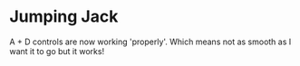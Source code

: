 # Jumping Jack

A + D controls are now working 'properly'. Which means not as smooth as I want it to go but it works!
